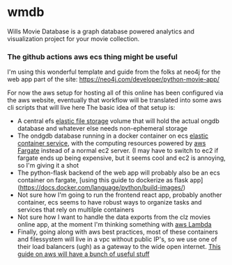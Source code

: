 # wmdb
Wills Movie Database is a graph database powered analytics and visualization project for your movie collection.

### The github actions aws ecs thing might be useful

I'm using this wonderful template and guide from the folks at neo4j for the web app part of the site: https://neo4j.com/developer/python-movie-app/

For now the aws setup for hosting all of this online has been configured via the aws website, eventually that workflow will be translated into some aws cli scripts that will live here
The basic idea of that setup is:
- A central efs [elastic file storage](https://aws.amazon.com/efs/) volume that will hold the actual ongdb database and whatever else needs non-ephemeral storage
- The ondgdb database running in a docker container on ecs [elastic container service](https://aws.amazon.com/ecs/), with the computing resources powered by [aws Fargate]() instead of a normal ec2 server. (I may have to switch to ec2 if fargate ends up being expensive, but it seems cool and ec2 is annoying, so I'm giving it a shot
- The python-flask backend of the web app will probably also be an ecs container on fargate, [using this guide to dockerize as flask app] (https://docs.docker.com/language/python/build-images/)
- Not sure how I'm going to run the frontend react app, probably another container, ecs seems to have robust ways to organize tasks and services that rely on multilple containers
- Not sure how I want to handle the data exports from the clz movies online app, at the moment I'm thinking something with [aws Lambda](https://aws.amazon.com/lambda/)
- Finally, going along with aws best practices, most of these containers and filessystem will live in a vpc without public IP's, so we use one of their load balancers (ugh) as a gateway to the wide open internet. [This guide on aws will have a bunch of useful stuff](https://aws.amazon.com/getting-started/hands-on/build-modern-app-fargate-lambda-dynamodb-python/module-two/)
 
